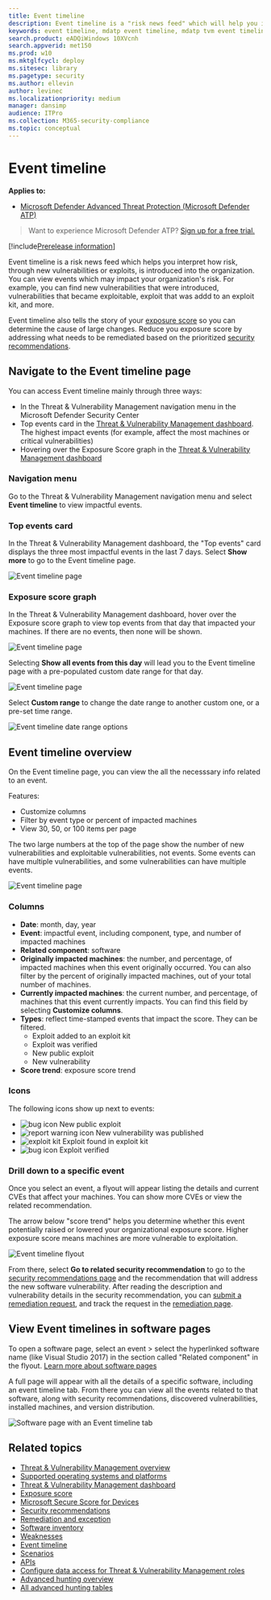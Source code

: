 ```yaml
---
title: Event timeline
description: Event timeline is a "risk news feed" which will help you interpret how risk is introduced into the organization and which mitigations happened to reduce it.
keywords: event timeline, mdatp event timeline, mdatp tvm event timeline, threat and vulnerability management, Microsoft Defender Advanced Threat Protection
search.product: eADQiWindows 10XVcnh
search.appverid: met150
ms.prod: w10
ms.mktglfcycl: deploy
ms.sitesec: library
ms.pagetype: security
ms.author: ellevin
author: levinec
ms.localizationpriority: medium
manager: dansimp
audience: ITPro
ms.collection: M365-security-compliance 
ms.topic: conceptual
---
```

# Event timeline

**Applies to:**
- [Microsoft Defender Advanced Threat Protection (Microsoft Defender ATP)](https://go.microsoft.com/fwlink/p/?linkid=2069559)

>Want to experience Microsoft Defender ATP? [Sign up for a free trial.](https://www.microsoft.com/microsoft-365/windows/microsoft-defender-atp?ocid=docs-wdatp-portaloverview-abovefoldlink)

[!include[Prerelease information](../../includes/prerelease.md)]

Event timeline is a risk news feed which helps you interpret how risk, through new vulnerabilities or exploits, is introduced into the organization. You can view events which may impact your organization's risk. For example, you can find new vulnerabilities that were introduced, vulnerabilities that became exploitable, exploit that was addd to an exploit kit, and more.

Event timeline also tells the story of your [exposure score](tvm-exposure-score.md) so you can determine the cause of large changes. Reduce you exposure score by addressing what needs to be remediated based on the prioritized [security recommendations](tvm-security-recommendation.md).

## Navigate to the Event timeline page

You can access Event timeline mainly through three ways:

- In the Threat & Vulnerability Management navigation menu in the Microsoft Defender Security Center
- Top events card in the [Threat & Vulnerability Management dashboard](tvm-dashboard-insights.md). The highest impact events (for example, affect the most machines or critical vulnerabilities)
- Hovering over the Exposure Score graph in the [Threat & Vulnerability Management dashboard](tvm-dashboard-insights.md)

### Navigation menu

Go to the Threat & Vulnerability Management navigation menu and select **Event timeline** to view impactful events.

### Top events card

In the Threat & Vulnerability Management dashboard, the "Top events" card displays the three most impactful events in the last 7 days. Select **Show more** to go to the Event timeline page.

![Event timeline page](images/tvm-top-events-card.png)

### Exposure score graph

In the Threat & Vulnerability Management dashboard, hover over the Exposure score graph to view top events from that day that impacted your machines. If there are no events, then none will be shown.

![Event timeline page](images/tvm-event-timeline-exposure-score400.png)

Selecting **Show all events from this day** will lead you to the Event timeline page with a pre-populated custom date range for that day.

![Event timeline page](images/tvm-event-timeline-drilldown.png)

Select **Custom range** to change the date range to another custom one, or a pre-set time range.

![Event timeline date range options](images/tvm-event-timeline-dates.png)

## Event timeline overview

On the Event timeline page, you can view the all the necesssary info related to an event. 

Features:

- Customize columns
- Filter by event type or percent of impacted machines
- View 30, 50, or 100 items per page

The two large numbers at the top of the page show the number of new vulnerabilities and exploitable vulnerabilities, not events. Some events can have multiple vulnerabilities, and some vulnerabilities can have multiple events.

![Event timeline page](images/tvm-event-timeline-overview-mixed-type.png)

### Columns

- **Date**: month, day, year
- **Event**: impactful event, including component, type, and number of impacted machines
- **Related component**: software
- **Originally impacted machines**: the number, and percentage, of impacted machines when this event originally occurred. You can also filter by the percent of originally impacted machines, out of your total number of machines.
- **Currently impacted machines**: the current number, and percentage, of machines that this event currently impacts. You can find this field by selecting **Customize columns**.
- **Types**: reflect time-stamped events that impact the score. They can be filtered.
    - Exploit added to an exploit kit
    - Exploit was verified
    - New public exploit
    - New vulnerability
- **Score trend**: exposure score trend

### Icons

The following icons show up next to events:

- ![bug icon](images/tvm-black-bug-icon.png) New public exploit
- ![report warning icon](images/report-warning-icon.png) New vulnerability was published
- ![exploit kit](images/bug-lightning-icon2.png) Exploit found in exploit kit
- ![bug icon](images/bug-caution-icon2.png) Exploit verified

### Drill down to a specific event

Once you select an event, a flyout will appear listing the details and current CVEs that affect your machines. You can show more CVEs or view the related recommendation.

The arrow below "score trend" helps you determine whether this event potentially raised or lowered your organizational exposure score. Higher exposure score means machines are more vulnerable to exploitation.

![Event timeline flyout](images/tvm-event-timeline-flyout500.png)

From there, select **Go to related security recommendation** to go to the [security recommendations page](tvm-security-recommendation.md) and the recommendation that will address the new software vulnerability. After reading the description and vulnerability details in the security recommendation, you can [submit a remediation request](tvm-security-recommendation.md#request-remediation), and track the request in the [remediation page](tvm-remediation.md).  

## View Event timelines in software pages

To open a software page, select an event > select the hyperlinked software name (like Visual Studio 2017) in the section called "Related component" in the flyout. [Learn more about software pages](tvm-software-inventory.md#software-pages)

A full page will appear with all the details of a specific software, including an event timeline tab. From there you can view all the events related to that software, along with security recommendations, discovered vulnerabilities, installed machines, and version distribution.

![Software page with an Event timeline tab](images/tvm-event-timeline-software-pages.png)

## Related topics

- [Threat & Vulnerability Management overview](next-gen-threat-and-vuln-mgt.md)
- [Supported operating systems and platforms](tvm-supported-os.md)
- [Threat & Vulnerability Management dashboard](tvm-dashboard-insights.md)
- [Exposure score](tvm-exposure-score.md)
- [Microsoft Secure Score for Devices](tvm-microsoft-secure-score-devices.md)
- [Security recommendations](tvm-security-recommendation.md)
- [Remediation and exception](tvm-remediation.md)
- [Software inventory](tvm-software-inventory.md)
- [Weaknesses](tvm-weaknesses.md)
- [Event timeline](threat-and-vuln-mgt-event-timeline.md)
- [Scenarios](threat-and-vuln-mgt-scenarios.md)
- [APIs](next-gen-threat-and-vuln-mgt.md#apis)
- [Configure data access for Threat & Vulnerability Management roles](user-roles.md#create-roles-and-assign-the-role-to-an-azure-active-directory-group)
- [Advanced hunting overview](overview-hunting.md)
- [All advanced hunting tables](advanced-hunting-reference.md)